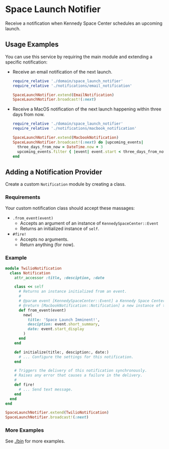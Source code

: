 # Space Launch Notifier
Receive a notification when Kennedy Space Center schedules an upcoming launch.

## Usage Examples
You can use this service by requiring the main module and extending a specific notification:

- Receive an email notification of the next launch.
  ```rb
  require_relative './domain/space_launch_notifier' 
  require_relative './notifications/email_notification'

  SpaceLaunchNotifier.extend(EmailNotification)
  SpaceLaunchNotifier.broadcast!(:next)

  ```

- Receive a MacOS notification of the next launch happening within three days from now.

  ```rb
  require_relative './domain/space_launch_notifier' 
  require_relative './notifications/macbook_notification'

  SpaceLaunchNotifier.extend(MacbookNotification)
  SpaceLaunchNotifier.broadcast!(:next) do |upcoming_events|
    three_days_from_now = DateTime.now + 3
    upcoming_events.filter { |event| event.start < three_days_from_now }
  end
  ```

## Adding a Notification Provider
Create a custom `Notification` module by creating a class.

### Requirements
Your custom notification class should accept these massages:
- `.from_event(event)`
  - Accepts an argument of an instance of `KennedySpaceCenter::Event`
  - Returns an initialized instance of `self`.
- `#fire!`
  - Accepts no arguments.
  - Return anything (for now).

### Example
```rb
module TwilioNotification
  class Notification
    attr_accessor :title, :desciption, :date

    class << self
      # Returns an instance initialized from an event.
      #
      # @param event [KennedySpaceCenter::Event] a Kennedy Space Center event.
      # @return [MacbookNotification::Notification] a new instance of this class.
      def from_event(event)
        new(
          title: 'Space Launch Imminent!',
          desciption: event.short_summary,
          date: event.start_display
        )
      end
    end

    def initialize(title:, desciption:, date:)
      # ... Configure the settings for this notification.
    end

    # Triggers the delivery of this notification synchronously.
    # Raises any error that causes a failure in the delivery.
    #
    def fire!
      # ... Send text message.
    end
  end
end

SpaceLaunchNotifier.extend(TwilioNotification)
SpaceLaunchNotifier.broadcast!(:next)
```

### More Examples
See [./bin](https://github.com/kevinmirc/space-launch-notifier/tree/master/bin) for more examples.
